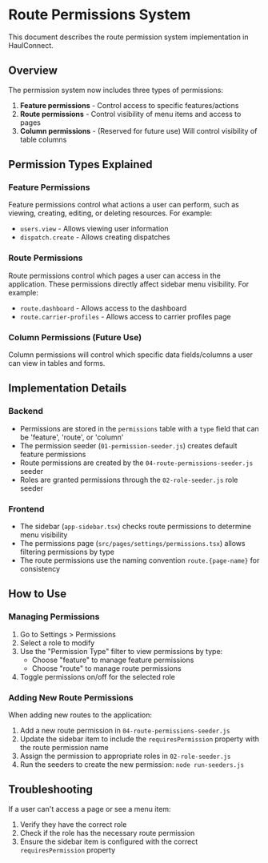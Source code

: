 # Route Permissions System 

This document describes the route permission system implementation in HaulConnect.

## Overview

The permission system now includes three types of permissions:
1. **Feature permissions** - Control access to specific features/actions
2. **Route permissions** - Control visibility of menu items and access to pages
3. **Column permissions** - (Reserved for future use) Will control visibility of table columns

## Permission Types Explained

### Feature Permissions
Feature permissions control what actions a user can perform, such as viewing, creating, editing, or deleting resources. For example:
- `users.view` - Allows viewing user information
- `dispatch.create` - Allows creating dispatches

### Route Permissions
Route permissions control which pages a user can access in the application. These permissions directly affect sidebar menu visibility. For example:
- `route.dashboard` - Allows access to the dashboard
- `route.carrier-profiles` - Allows access to carrier profiles page

### Column Permissions (Future Use)
Column permissions will control which specific data fields/columns a user can view in tables and forms.

## Implementation Details

### Backend
- Permissions are stored in the `permissions` table with a `type` field that can be 'feature', 'route', or 'column'
- The permission seeder (`01-permission-seeder.js`) creates default feature permissions
- Route permissions are created by the `04-route-permissions-seeder.js` seeder
- Roles are granted permissions through the `02-role-seeder.js` role seeder

### Frontend
- The sidebar (`app-sidebar.tsx`) checks route permissions to determine menu visibility
- The permissions page (`src/pages/settings/permissions.tsx`) allows filtering permissions by type
- The route permissions use the naming convention `route.{page-name}` for consistency

## How to Use

### Managing Permissions
1. Go to Settings > Permissions
2. Select a role to modify
3. Use the "Permission Type" filter to view permissions by type:
   - Choose "feature" to manage feature permissions
   - Choose "route" to manage route permissions
4. Toggle permissions on/off for the selected role

### Adding New Route Permissions
When adding new routes to the application:

1. Add a new route permission in `04-route-permissions-seeder.js`
2. Update the sidebar item to include the `requiresPermission` property with the route permission name
3. Assign the permission to appropriate roles in `02-role-seeder.js`
4. Run the seeders to create the new permission: `node run-seeders.js`

## Troubleshooting

If a user can't access a page or see a menu item:
1. Verify they have the correct role
2. Check if the role has the necessary route permission
3. Ensure the sidebar item is configured with the correct `requiresPermission` property
